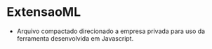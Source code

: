# ExtensaoML
- Arquivo compactado direcionado a empresa privada para uso da ferramenta desenvolvida em Javascript.
